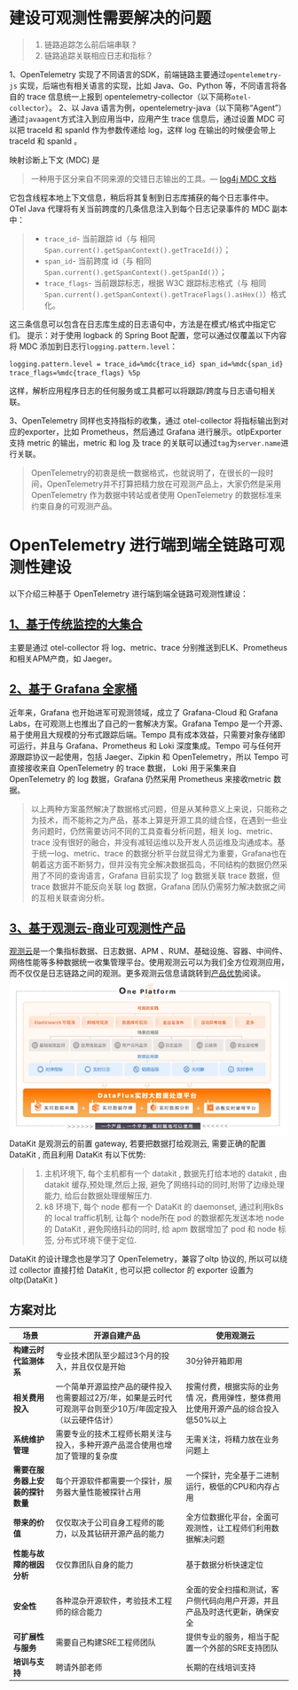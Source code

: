 # 建设可观测性需要解决的问题
> 1. 链路追踪怎么前后端串联？
> 1. 链路追踪关联相应日志和指标？

1、OpenTelemetry 实现了不同语言的SDK，前端链路主要通过`opentelemetry-js` 实现，后端也有相关语言的实现，比如 Java、Go、Python 等，不同语言将各自的 trace 信息统一上报到 opentelemetry-collector（以下简称`otel-collector`）。
2、以 Java 语言为例，opentelemetry-java（以下简称“Agent”）通过`javaagent`方式注入到应用当中，应用产生 trace 信息后，通过设置 MDC 可以把 traceId 和 spanId 作为参数传递给 log，这样 log 在输出的时候便会带上 traceId 和 spanId 。

映射诊断上下文 (MDC) 是
> 一种用于区分来自不同来源的交错日志输出的工具。— [log4j MDC 文档](http://logging.apache.org/log4j/1.2/apidocs/org/apache/log4j/MDC.html)

它包含线程本地上下文信息，稍后将其复制到日志库捕获的每个日志事件中。
OTel Java 代理将有关当前跨度的几条信息注入到每个日志记录事件的 MDC 副本中：
> - `trace_id`- 当前跟踪 id（与 相同`Span.current().getSpanContext().getTraceId()`）；
> - `span_id`- 当前跨度 id（与 相同`Span.current().getSpanContext().getSpanId()`）；
> - `trace_flags`- 当前跟踪标志，根据 W3C 跟踪标志格式（与 相同`Span.current().getSpanContext().getTraceFlags().asHex()`）格式化。

这三条信息可以包含在日志库生成的日志语句中，方法是在模式/格式中指定它们。
提示：对于使用 logback 的 Spring Boot 配置，您可以通过仅覆盖以下内容将 MDC 添加到日志行`logging.pattern.level`：
```properties
logging.pattern.level = trace_id=%mdc{trace_id} span_id=%mdc{span_id} trace_flags=%mdc{trace_flags} %5p
```

这样，解析应用程序日志的任何服务或工具都可以将跟踪/跨度与日志语句相关联。

3、OpenTelemetry 同样也支持指标的收集，通过 otel-collector 将指标输出到对应的exporter，比如 Prometheus，然后通过 Grafana 进行展示。otlpExporter 支持 metric 的输出，metric 和 log 及 trace 的关联可以通过`tag`为`server.name`进行关联。

> OpenTelemetry的初衷是统一数据格式，也就说明了，在很长的一段时间，OpenTelemetry并不打算把精力放在可观测产品上，大家仍然是采用 OpenTelemetry 作为数据中转站或者使用 OpenTelemetry 的数据标准来约束自身的可观测产品。

# OpenTelemetry 进行端到端全链路可观测性建设
以下介绍三种基于 OpenTelemetry 进行端到端全链路可观测性建设：
## [1、基于传统监控的大集合](https://www.yuque.com/dataflux/bp/gyfcts)
主要是通过 otel-collector 将 log、metric、trace 分别推送到ELK、Prometheus和相关APM产商，如 Jaeger。
## [2、基于 Grafana 全家桶](https://www.yuque.com/dataflux/bp/springboot-otel-tempo)
近年来，Grafana 也开始进军可观测领域，成立了 Grafana-Cloud 和 Grafana Labs，在可观测上也推出了自己的一套解决方案。Grafana Tempo 是一个开源、易于使用且大规模的分布式跟踪后端。Tempo 具有成本效益，只需要对象存储即可运行，并且与 Grafana、Prometheus 和 Loki 深度集成。Tempo 可与任何开源跟踪协议一起使用，包括 Jaeger、Zipkin 和 OpenTelemetry，所以 Tempo 可直接接收来自 OpenTelemetry 的 trace 数据， Loki 用于采集来自 OpenTelemetry 的 log 数据，Grafana 仍然采用 Prometheus 来接收metric 数据。

> 以上两种方案虽然解决了数据格式问题，但是从某种意义上来说，只能称之为技术，而不能称之为产品，基本上算是开源工具的缝合怪，在遇到一些业务问题时，仍然需要访问不同的工具查看分析问题，相关 log、metric、trace 没有很好的融合，并没有减轻运维以及开发人员运维及沟通成本。基于统一log、metric、trace 的数据分析平台就显得尤为重要，Grafana也在朝着这方面不断努力，但并没有完全解决数据孤岛，不同结构的数据仍然采用了不同的查询语言，Grafana 目前实现了 log 数据关联 trace 数据，但 trace 数据并不能反向关联 log 数据，Grafana 团队仍需努力解决数据之间的互相关联查询分析。

## [3、基于观测云-商业可观测性产品](https://www.yuque.com/dataflux/bp/ezuo9s)

[观测云](https://www.guance.com)是一个集指标数据、日志数据、APM 、RUM、基础设施、容器、中间件、网络性能等多种数据统一收集管理平台。使用观测云可以为我们全方位观测应用，而不仅仅是日志链路之间的观测。更多观测云信息请跳转到[产品优势](https://www.yuque.com/dataflux/doc/advantage)阅读。
![image.png](./images/opentelemetry_observable_guance.png)
DataKit 是观测云的前置 gateway, 若要把数据打给观测云, 需要正确的配置 DataKit , 而且利用 DataKit 有以下优势:
> 1.  主机环境下, 每个主机都有一个 datakit , 数据先打给本地的 datakit , 由 datakit 缓存,预处理,然后上报, 避免了网络抖动的同时,附带了边缘处理能力, 给后台数据处理缓解压力. 
> 1.  k8 环境下, 每个 node 都有一个 DataKit 的 daemonset, 通过利用k8s 的 local traffic机制, 让每个 node所在 pod 的数据都先发送本地 node 的 DataKit , 避免网络抖动的同时, 给 apm 数据增加了 pod 和 node 标签, 分布式环境下便于定位. 


DataKit 的设计理念也是学习了 OpenTelemetry，兼容了oltp 协议的, 所以可以绕过 collector 直接打给 DataKit , 也可以把 collector 的 exporter 设置为 oltp(DataKit )

## 方案对比
| **场景** | **开源自建产品** | **使用观测云** |
| --- | --- | --- |
| **构建云时代监测体系** | 专业技术团队至少超过3个月的投入，并且仅仅是开始 | 30分钟开箱即用 |
| **相关费用投入** | 一个简单开源监控产品的硬件投入也需要超过2万/年，如果是云时代可观测平台则至少10万/年固定投入（以云硬件估计） | 按需付费，根据实际的业务情 况，费用弹性，整体费用比使用开源产品的综合投入低50%以上 |
| **系统维护管理** | 需要专业的技术工程师长期关注与投入，多种开源产品混合使用也增加了管理的复杂度 | 无需关注，将精力放在业务问题上 |
| **需要在服务器上安装的探针数量** | 每个开源软件都需要一个探针，服务器大量性能被探针占用 | 一个探针，完全基于二进制运行，极低的CPU和内存占用 |
| **带来的价值** | 仅仅取决于公司自身工程师的能力，以及其钻研开源产品的能力 | 全方位数据化平台，全面可观测性，让工程师们利用数据解决问题 |
| **性能与故障的根因分析** | 仅仅靠团队自身的能力 | 基于数据分析快速定位 |
| **安全性** | 各种混杂开源软件，考验技术工程师的综合能力 | 全面的安全扫描和测试，客户侧代码向用户开源，并且产品及时迭代更新，确保安全 |
| **可扩展性与服务** | 需要自己构建SRE工程师团队 | 提供专业的服务，相当于配置一个外部的SRE支持团队 |
| **培训与支持** | 聘请外部老师 | 长期的在线培训支持 |


